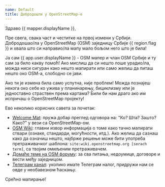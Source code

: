 ```yaml
---
name: Default
title: Добродошли у OpenStreetMap-е
---
```


Здраво {{ mapper.displayName }},

Пре свега, свака част и честитке на првој измени у Србији. Добродошао/ла у OpenStreetMap (OSM) заједницу Србије {{ region.flag }} и хвала што си направио/ла мапу мало бољом него што је била!

Ја сам {{ app.user.displayName }} - OSM мапер и члан OSM Србије и ту сам за било какву помоћ! Ако мислиш да си нешто лоше урадио/ла, можда ниси сигуран како нешто мапирати или само желиш да питаш нешто око OSM-a, слободно се јави.

Ако ти је измена била само успутна, није проблем! Можда познајеш некога око себе ко ужива у планинарењу, бициклизму или је једноставно страствен према картама? Били би нам драго ако им испричаш о OpenStreetMap пројекту!

Ево неколико корисних савета за почетак:

* [Welcome Mat](https://welcome.openstreetmap.org/): пружа добар преглед одговора на: "Ко? Шта? Зашто? Како?" у вези са OpenStreetMap-ом.
* [OSM Wiki](https://wiki.openstreetmap.org/wiki/): главни извор информација о томе како тачно мапирати ствари (ознаке, стандарди, могућности, итд.). Ако желиш да сазнаш како да означиш нешто, најбрже решење може бити употреба претраживачког шаблона: `site:wiki.openstreetmap.org [serach term]`, са твојим омиљеним претраживачем.
* [Домаће теме на OSM форуму](https://community.openstreetmap.org/c/communities/rs/64): за сва питања, недоумице, договоре и вести међу заједницом.
* [Телеграм канал](https://t.me/osm_sr): уколико имате Телеграм налог, придружи нам се овде у необавезном ћаскању.

Срећно мапирањe!
